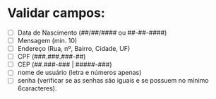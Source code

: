 # Validar campos:
- [ ] Data de Nascimento (##/##/#### ou ##-##-####)
- [ ] Mensagem (min. 10)
- [ ] Endereço  (Rua, nº, Bairro, Cidade, UF)
- [ ] CPF (###.###.###-##)
- [ ] CEP (##.###-###  | #####-###)
- [ ] nome de usuário (letra e números apenas)
- [ ] senha (verificar se as senhas são iguais e se possuem no mínimo 6caracteres).